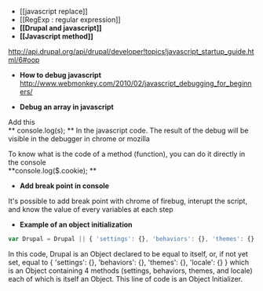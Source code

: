 * [[javascript replace]]
* [[RegExp : regular expression]]
* **[[Drupal and javascript]]**
* **[[Javascript method]]**

http://api.drupal.org/api/drupal/developer!topics!javascript_startup_guide.html/6#oop

* **How to debug javascript**   
http://www.webmonkey.com/2010/02/javascript_debugging_for_beginners/


* **Debug an array in javascript**

Add this   
** console.log(s);  **
In the javascript code. 
The result of the debug will be visible in the debugger in chrome or mozilla

To know what is the code of a method (function), you can do it directly in the console   
**console.log($.cookie);  **

* **Add break point in console**

It's possible to add break point with chrome of firebug, interupt the script, and know the value of every variables at each step

* **Example of an object initialization**

```js
var Drupal = Drupal || { 'settings': {}, 'behaviors': {}, 'themes': {}, 'locale': {} };
```
In this code, Drupal is an Object declared to be equal to itself, or, if not yet set, equal to { 'settings': {}, 'behaviors': {}, 'themes': {}, 'locale': {} } which is an Object containing 4 methods (settings, behaviors, themes, and locale) each of which is itself an Object. This line of code is an Object Initializer.